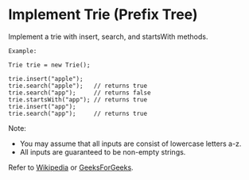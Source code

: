 # Implement Trie (Prefix Tree)

Implement a trie with insert, search, and startsWith methods.

```
Example:

Trie trie = new Trie();

trie.insert("apple");
trie.search("apple");   // returns true
trie.search("app");     // returns false
trie.startsWith("app"); // returns true
trie.insert("app");
trie.search("app");     // returns true
```

Note:
- You may assume that all inputs are consist of lowercase letters a-z.
- All inputs are guaranteed to be non-empty strings.

Refer to [Wikipedia](https://en.wikipedia.org/wiki/Trie) or [GeeksForGeeks](https://www.geeksforgeeks.org/trie-insert-and-search/).
